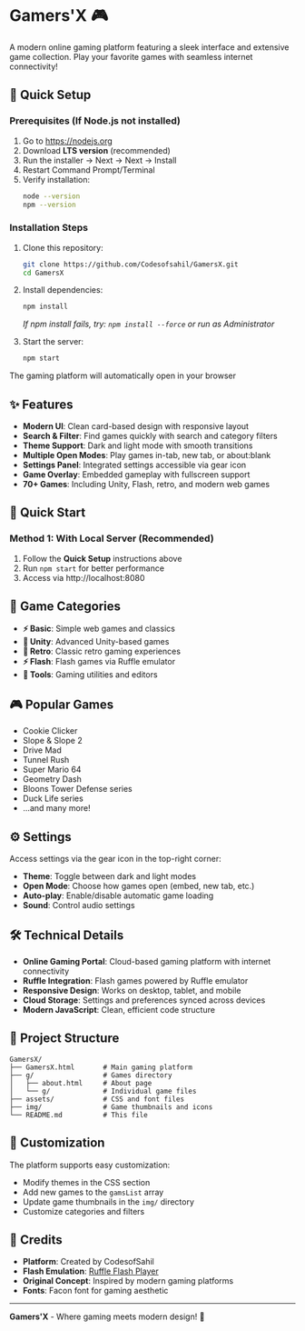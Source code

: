 # Gamers'X 🎮

A modern online gaming platform featuring a sleek interface and extensive game collection. Play your favorite games with seamless internet connectivity!

## 🚀 Quick Setup

### Prerequisites (If Node.js not installed)
1. Go to https://nodejs.org
2. Download **LTS version** (recommended)
3. Run the installer → Next → Next → Install
4. Restart Command Prompt/Terminal
5. Verify installation:
   ```bash
   node --version
   npm --version
   ```

### Installation Steps
1. Clone this repository:
   ```bash
   git clone https://github.com/Codesofsahil/GamersX.git
   cd GamersX
   ```

2. Install dependencies:
   ```bash
   npm install
   ```
   *If npm install fails, try: `npm install --force` or run as Administrator*

3. Start the server:
   ```bash
   npm start
   ```

The gaming platform will automatically open in your browser

## ✨ Features

- **Modern UI**: Clean card-based design with responsive layout
- **Search & Filter**: Find games quickly with search and category filters
- **Theme Support**: Dark and light mode with smooth transitions
- **Multiple Open Modes**: Play games in-tab, new tab, or about:blank
- **Settings Panel**: Integrated settings accessible via gear icon
- **Game Overlay**: Embedded gameplay with fullscreen support
- **70+ Games**: Including Unity, Flash, retro, and modern web games

## 🚀 Quick Start

### Method 1: With Local Server (Recommended)
1. Follow the **Quick Setup** instructions above
2. Run `npm start` for better performance
3. Access via http://localhost:8080

## 🎯 Game Categories

- **⚡ Basic**: Simple web games and classics
- **🎯 Unity**: Advanced Unity-based games
- **👾 Retro**: Classic retro gaming experiences
- **⚡ Flash**: Flash games via Ruffle emulator
- **🔧 Tools**: Gaming utilities and editors

## 🎮 Popular Games

- Cookie Clicker
- Slope & Slope 2
- Drive Mad
- Tunnel Rush
- Super Mario 64
- Geometry Dash
- Bloons Tower Defense series
- Duck Life series
- ...and many more!

## ⚙️ Settings

Access settings via the gear icon in the top-right corner:
- **Theme**: Toggle between dark and light modes
- **Open Mode**: Choose how games open (embed, new tab, etc.)
- **Auto-play**: Enable/disable automatic game loading
- **Sound**: Control audio settings

## 🛠️ Technical Details

- **Online Gaming Portal**: Cloud-based gaming platform with internet connectivity
- **Ruffle Integration**: Flash games powered by Ruffle emulator
- **Responsive Design**: Works on desktop, tablet, and mobile
- **Cloud Storage**: Settings and preferences synced across devices
- **Modern JavaScript**: Clean, efficient code structure

## 📁 Project Structure

```
GamersX/
├── GamersX.html       # Main gaming platform
├── g/                 # Games directory
│   ├── about.html     # About page
│   └── g/             # Individual game files
├── assets/            # CSS and font files
├── img/               # Game thumbnails and icons
└── README.md          # This file
```

## 🎨 Customization

The platform supports easy customization:
- Modify themes in the CSS section
- Add new games to the `gamsList` array
- Update game thumbnails in the `img/` directory
- Customize categories and filters

## 🤝 Credits

- **Platform**: Created by CodesofSahil
- **Flash Emulation**: [Ruffle Flash Player](https://ruffle.rs)
- **Original Concept**: Inspired by modern gaming platforms
- **Fonts**: Facon font for gaming aesthetic

---

**Gamers'X** - Where gaming meets modern design! 🚀